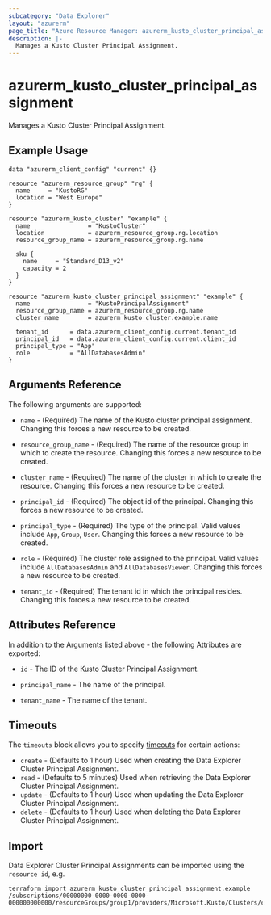 ```yaml
---
subcategory: "Data Explorer"
layout: "azurerm"
page_title: "Azure Resource Manager: azurerm_kusto_cluster_principal_assignment"
description: |-
  Manages a Kusto Cluster Principal Assignment.
---
```


# azurerm_kusto_cluster_principal_assignment

Manages a Kusto Cluster Principal Assignment.

## Example Usage

```hcl
data "azurerm_client_config" "current" {}

resource "azurerm_resource_group" "rg" {
  name     = "KustoRG"
  location = "West Europe"
}

resource "azurerm_kusto_cluster" "example" {
  name                = "KustoCluster"
  location            = azurerm_resource_group.rg.location
  resource_group_name = azurerm_resource_group.rg.name

  sku {
    name     = "Standard_D13_v2"
    capacity = 2
  }
}

resource "azurerm_kusto_cluster_principal_assignment" "example" {
  name                = "KustoPrincipalAssignment"
  resource_group_name = azurerm_resource_group.rg.name
  cluster_name        = azurerm_kusto_cluster.example.name

  tenant_id      = data.azurerm_client_config.current.tenant_id
  principal_id   = data.azurerm_client_config.current.client_id
  principal_type = "App"
  role           = "AllDatabasesAdmin"
}
```

## Arguments Reference

The following arguments are supported:

* `name` - (Required) The name of the Kusto cluster principal assignment. Changing this forces a new resource to be created.

* `resource_group_name` - (Required) The name of the resource group in which to create the resource. Changing this forces a new resource to be created.

* `cluster_name` - (Required) The name of the cluster in which to create the resource. Changing this forces a new resource to be created.

* `principal_id` - (Required) The object id of the principal. Changing this forces a new resource to be created.

* `principal_type` - (Required) The type of the principal. Valid values include `App`, `Group`, `User`. Changing this forces a new resource to be created.

* `role` - (Required) The cluster role assigned to the principal. Valid values include `AllDatabasesAdmin` and `AllDatabasesViewer`. Changing this forces a new resource to be created.

* `tenant_id` - (Required) The tenant id in which the principal resides. Changing this forces a new resource to be created.

## Attributes Reference

In addition to the Arguments listed above - the following Attributes are exported: 

* `id` - The ID of the Kusto Cluster Principal Assignment.

* `principal_name` - The name of the principal.

* `tenant_name` - The name of the tenant.

## Timeouts

The `timeouts` block allows you to specify [timeouts](https://www.terraform.io/docs/configuration/resources.html#timeouts) for certain actions:

* `create` - (Defaults to 1 hour) Used when creating the Data Explorer Cluster Principal Assignment.
* `read` - (Defaults to 5 minutes) Used when retrieving the Data Explorer Cluster Principal Assignment.
* `update` - (Defaults to 1 hour) Used when updating the Data Explorer Cluster Principal Assignment.
* `delete` - (Defaults to 1 hour) Used when deleting the Data Explorer Cluster Principal Assignment.

## Import

Data Explorer Cluster Principal Assignments can be imported using the `resource id`, e.g.

```shell
terraform import azurerm_kusto_cluster_principal_assignment.example /subscriptions/00000000-0000-0000-0000-000000000000/resourceGroups/group1/providers/Microsoft.Kusto/Clusters/cluster1/PrincipalAssignments/assignment1
```
